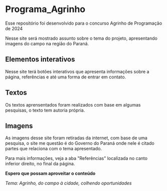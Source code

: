 # Programa_Agrinho

Esse repositório foi desenvolvido para o concurso Agrinho de Programação de 2024

Nesse site será mostrado assunto sobre o tema do projeto, apresentando imagens do campo na região do Paraná.

## Elementos interativos

Nesse site terá botões interativos que apresenta informações sobre a página, referências e até uma forma de entrar em contato. 

## Textos

Os textos aprensentados foram realizados com base em algumas pesquisas, o texto tem autoria própria.

## Imagens

As imagens desse site foram retiradas da internet, com base de uma pesquisa, o site me questão é do Governo do Paraná onde nele é citado partes que relaciona com o tema apresentado.

Para mais informações, veja a aba "Referências" localizada no canto inferior direito, no final da página.

**Espero que possam aproveitar o conteúdo**

*Tema: Agrinho, do campo à cidade, colhendo oportunidades*